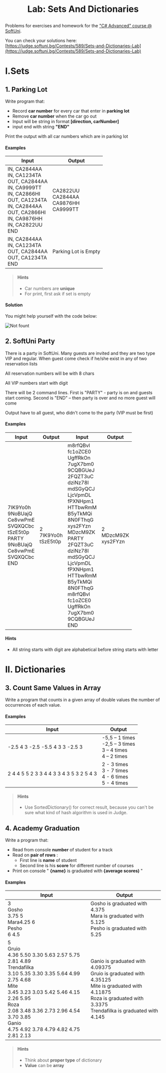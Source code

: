 # <p align="center"> Lab: Sets And Dictionaries </p>

Problems for exercises and homework for the [&quot;C# Advanced&quot; course @ SoftUni](https://softuni.bg/trainings/1633/csharp-advanced-may-2017).

You can check your solutions here: [https://judge.softuni.bg/Contests/589/Sets-and-Dictionaries-Lab](https://judge.softuni.bg/Contests/589/Sets-and-Dictionaries-Lab)

# I.Sets

## 1. Parking Lot

Write program that:

- Record **car number** for every car that enter in **parking lot**
- Remove **car number** when the car go out
- Input will be string in format **[direction, carNumber]**
- input end with string **&quot;**END**&quot;**

Print the output with all car numbers which are in parking lot

#### Examples

| **Input** | **Output** |
| --- | --- |
| IN, CA2844AA <br/> IN, CA1234TA <br/> OUT, CA2844AA <br/> IN, CA9999TT <br/> IN, CA2866HI <br/> OUT, CA1234TA <br/> IN, CA2844AA <br/> OUT, CA2866HI <br/> IN, CA9876HH <br/> IN, CA2822UU <br/> END | CA2822UU <br/> CA2844AA <br/> CA9876HH <br/> CA9999TT |
| IN, CA2844AA <br/> IN, CA1234TA <br/> OUT, CA2844AA <br/> OUT, CA1234TA <br/> END | Parking Lot is Empty |

> #### Hints
> - Car numbers are **unique**
> - For print, first ask if set is empty

#### Solution

You might help yourself with the code below:

![Not fount](https://github.com/sevdalin/Software-University-SoftUni/blob/master/C-sharp-Web-Developer/C%23%20Advanced/images/1.PNG)

## 2. SoftUni Party

There is a party in SoftUni. Many guests are invited and they are two type VIP and regular. When guest come check if he/she exist in any of two reservation lists

All reservation numbers will be with 8 chars

All VIP numbers start with digit

There will be 2 command lines. First is &quot;PARTY&quot; - party is on and guests start coming. Second is &quot;END&quot; – then party is over and no more guest will come

Output have to all guest, who didn&#39;t come to the party (VIP must be first)

#### Examples

| **Input** | **Output** | **Input** | **Output** |
| --- | --- | --- | --- |
| 7IK9Yo0h <br/> 9NoBUajQ <br/> Ce8vwPmE <br/> SVQXQCbc <br/> tSzE5t0p <br/> PARTY <br/> 9NoBUajQ <br/> Ce8vwPmE <br/> SVQXQCbc <br/> END|2 <br/> 7IK9Yo0h <br/> tSzE5t0p|m8rfQBvl <br/> fc1oZCE0 <br/> UgffRkOn <br/> 7ugX7bm0 <br/> 9CQBGUeJ <br/> 2FQZT3uC <br/> dziNz78I <br/> mdSGyQCJ <br/> LjcVpmDL <br/> fPXNHpm1 <br/> HTTbwRmM <br/> B5yTkMQi <br/> 8N0FThqG <br/> xys2FYzn <br/> MDzcM9ZK <br/> PARTY <br/> 2FQZT3uC <br/> dziNz78I <br/> mdSGyQCJ <br/> LjcVpmDL <br/> fPXNHpm1 <br/> HTTbwRmM <br/> B5yTkMQi <br/> 8N0FThqG <br/> m8rfQBvl <br/> fc1oZCE0 <br/> UgffRkOn <br/> 7ugX7bm0 <br/> 9CQBGUeJ <br/> END|2 <br/> MDzcM9ZK <br/> xys2FYzn|

#### Hints

- All string starts with digit are alphabetical before string starts with letter

# II. Dictionaries

## 3. Count Same Values in Array

Write a program that counts in a given array of double values the number of occurrences of each value.

#### Examples

| **Input** | **Output** |
| --- | --- |
| -2.5 4 3 -2.5 -5.5 4 3 3 -2.5 3  | -5,5 – 1 times <br/> -2,5 – 3 times <br/> 3 – 4 times <br/> 4 – 2 times |
| 2 4 4 5 5 2 3 3 4 4 3 3 4 3 5 3 2 5 4 3  | 2 - 3 times <br/> 3 - 7 times <br/> 4 - 6 times <br/> 5 - 4 times |

> #### Hints
> - Use SortedDictionary() for correct result, because you can&#39;t be sure what kind of hash algorithm is used in Judge.

## 4. Academy Graduation

Write a program that:

- Read from console **number** of student for a track
- Read on **pair of rows** :
  - First line is **name** of student
  - Second line is his **score** for different number of courses
- Print on console &quot; **{name}** is graduated with **{average scores)** &quot;

#### Examples

| **Input** | **Output** |
| --- | --- |
| 3 <br/> Gosho <br/> 3.75 5 <br/> Mara4.25 6 <br/> Pesho<br/> 6 4.5 | Gosho is graduated with 4.375 <br/> Mara is graduated with 5.125 <br/> Pesho is graduated with 5.25 |
| 5 <br/> Gruio <br/> 4.36 5.50 3.30 5.63 2.57 5.75 2.81 4.89 <br/> Trendafilka<br/> 3.10 5.35 3.30 3.35 5.64 4.99 2.75 4.68<br/>  Mite<br/> 3.45 3.23 3.03 5.42 5.46 4.15 2.26 5.95 <br/>  Roza <br/>  2.08 3.48 3.36 2.73 2.96 4.54 3.70 3.85 <br/> Ganio <br/> 4.75 4.92 3.78 4.79 4.82 4.75 2.81 2.13 | Ganio is graduated with 4.09375 <br/> Gruio is graduated with 4.35125 <br/> Mite is graduated with 4.11875 <br/> Roza is graduated with 3.3375 <br/> Trendafilka is graduated with 4.145 |

> #### Hints
> - Think about **proper type** of dictionary
> - **Value** can be **array**
